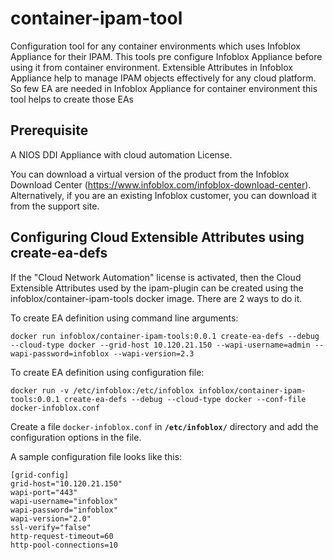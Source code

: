 # container-ipam-tool

Configuration tool for any container environments which uses Infoblox Appliance for their IPAM. This tools pre configure Infoblox Appliance before using it from container environment.
Extensible Attributes in Infoblox Appliance help to manage IPAM objects effectively for any cloud platform. So few EA are needed in Infoblox Appliance for container environment this tool helps to create those EAs

## Prerequisite

A NIOS DDI Appliance with cloud automation License.

You can download a virtual version of the product from the Infoblox Download Center (https://www.infoblox.com/infoblox-download-center). Alternatively, if you are an existing Infoblox customer, you can download it from the support site.

## Configuring Cloud Extensible Attributes using create-ea-defs

If the "Cloud Network Automation" license is activated, then the Cloud Extensible Attributes used by the ipam-plugin can be created using the infoblox/container-ipam-tools docker image. There are 2 ways to do it.

To create EA definition using command line arguments:
```
docker run infoblox/container-ipam-tools:0.0.1 create-ea-defs --debug --cloud-type docker --grid-host 10.120.21.150 --wapi-username=admin --wapi-password=infoblox --wapi-version=2.3
```

To create EA definition using configuration file:
```
docker run -v /etc/infoblox:/etc/infoblox infoblox/container-ipam-tools:0.0.1 create-ea-defs --debug --cloud-type docker --conf-file docker-infoblox.conf
```

Create a file `docker-infoblox.conf` in **`/etc/infoblox/`** directory and add the configuration options in the file.

A sample configuration file looks like this:
```
[grid-config]
grid-host="10.120.21.150"
wapi-port="443"
wapi-username="infoblox"
wapi-password="infoblox"
wapi-version="2.0"
ssl-verify="false"
http-request-timeout=60
http-pool-connections=10
```
